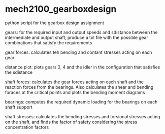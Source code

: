# mech2100_gearboxdesign
python script for the gearbox design assignment

gears: for the required input and output speeds and sdistance between the intermediate and output shaft, produce a txt file with the possible gear combinations that satisfy the requirements

gear forces: calculates teh bending and contant stresses acting on each gear 

distance plot: plots gears 3, 4 and the idler in the configuration that satisfies the sdistance

shaft forces: calculates the gear forces acting on each shaft and the reaction forces from the bearings. Also calculates the shear and bending foraces at the critical points and plots the bending moment diagrams 

bearings: computes the required dynamic loading for the bearings on each shaft support

shaft stresses: calculates the bending stresses and torsional stresses acting on the shaft, and finds the factor of safety considering the stress concentration factors
